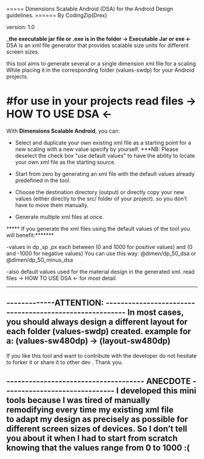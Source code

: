 
===== Dimensions Scalable Android (DSA) for the Android Design guidelines. ======
By CodingZip(Drex) 

version: 1.0

_______the executable jar file or .exe is in the folder -> Executable Jar or exe <-______
DSA is an xml file generator that provides scalable size units for different screen sizes.

this tool aims to generate several or a single dimension xml file for a scaling
While placing it in the corresponding folder (values-sw<N>dp) for your Android projects.

#for use in your projects read files -> HOW TO USE DSA <-
=========================================================================

With **Dimensions Scalable Android**, you can:

- Select and duplicate your own existing xml file as a starting point for a new scaling with a new value specify by yourself.
***NB: Please deselect the check box "use default values" to have the ability to locate your own xml file as the starting source. 

- Start from zero by generating an xml file with the default values already predefined in the tool.

- Choose the destination directory (output) or directly copy your new values (either directly to the src/ folder of your project).
  so you don’t have to move them manually.

- Generate multiple xml files at once.


***** If you generate the xml files using the default values of the tool you will benefit:*******

-values in dp ,sp ,px each between (0 and 1000 for positive values) and (0 and -1000 for negative values) 
You can use this way: @dimen/dp_50_dsa or @dimen/dp_50_minus_dsa

-also default values used for the material design in the generated xml.
read files -> HOW TO USE DSA <- for most detail.

*****************************************************************************************

-------------ATTENTION: --------------------------------------------------------
In most cases, you should always design a different layout for each folder (values-sw<N>dp) created.
example for a: (values-sw480dp) -> (layout-sw480dp)
--------------------------------------------------------------------------------

If you like this tool and want to contribute with the developer do not hesitate to forker it or share it to other dev .
Thank you. 

------------------------------------- ANECDOTE ------------------------------
 I developed this mini tools because I was tired of manually remodifying every time my existing xml file  
to adapt my design as precisely as possible for different screen sizes of devices.
So I don’t tell you about it when I had to start from scratch knowing that the values range from 0 to 1000 :(
-----------------------------------------------------------------------------



